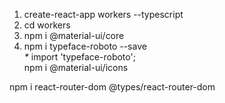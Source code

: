 1. create-react-app workers --typescript
2. cd workers
3. npm i @material-ui/core
4. npm i typeface-roboto --save <br/>
 _*_ import 'typeface-roboto'; <br/>
 npm i @material-ui/icons

npm i react-router-dom @types/react-router-dom
